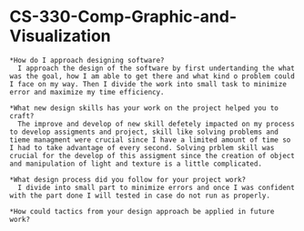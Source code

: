 # CS-330-Comp-Graphic-and-Visualization

    *How do I approach designing software?
      I approach the design of the software by first undertanding the what was the goal, how I am able to get there and what kind o problem could I face on my way. Then I divide the work into small task to minimize error and maximize my time efficiency. 
  
    *What new design skills has your work on the project helped you to craft?
      The improve and develop of new skill defetely impacted on my process to develop assigments and project, skill like solving problems and tieme managment were crucial since I have a limited amount of time so I had to take advantage of every second. Solving prblem skill was crucial for the develop of this assigment since the creation of object and manipulation of light and texture is a little complicated. 
      
    *What design process did you follow for your project work?
      I divide into small part to minimize errors and once I was confident with the part done I will tested in case do not run as properly. 
      
    *How could tactics from your design approach be applied in future work?
